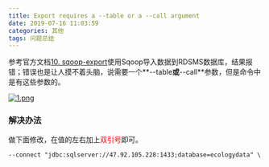 ```yaml
---
title: Export requires a --table or a --call argument
date: 2019-07-16 11:03:59
categories: 其他
tags: 问题总结
---
```


参考官方文档[10. sqoop-export](http://sqoop.apache.org/docs/1.4.6/SqoopUserGuide.html#_failed_exports)使用Sqoop导入数据到RDSMS数据库，结果报错；错误也是让人摸不着头脑，说需要一个**--table**或**--call**参数，但是命令中是有这些参数的。

[![1.png](https://i.loli.net/2019/07/16/5d2d3f654bffa92187.png)](https://i.loli.net/2019/07/16/5d2d3f654bffa92187.png)

### 解决办法

做下面修改，在值的左右加上<font color="red">双引号</font>即可。

```xml
--connect "jdbc:sqlserver://47.92.105.228:1433;database=ecologydata" \
```
